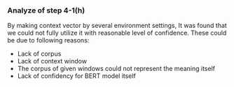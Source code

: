### Analyze of step 4-1(h)

By making context vector by several environment settings, It was found that we could not fully utilize it with reasonable level of confidence. These could be due to following reasons:

- Lack of corpus
- Lack of context window
- The corpus of given windows could not represent the meaning itself
- Lack of confidency for BERT model itself
